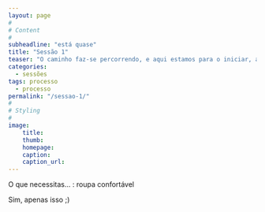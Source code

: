 ```yaml
---
layout: page
#
# Content
#
subheadline: "está quase"
title: "Sessão 1"
teaser: "O caminho faz-se percorrendo, e aqui estamos para o iniciar, ao teu lado, eu, tu, nós... e o Mundo"
categories: 
  - sessões
tags: processo
  - processo
permalink: "/sessao-1/"
#
# Styling
#
image:
    title:
    thumb:
    homepage:
    caption:
    caption_url:
---
```

O que necessitas... 
:   roupa confortável   
  
Sim, apenas isso ;)  


 [1]: #
 [2]: #
 [3]: #
 [4]: #
 [5]: #
 [6]: #
 [7]: #
 [8]: #
 [9]: #
 [10]: #

